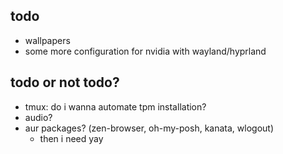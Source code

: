## todo
- wallpapers
- some more configuration for nvidia with wayland/hyprland

## todo or not todo?
- tmux: do i wanna automate tpm installation?
- audio?
- aur packages? (zen-browser, oh-my-posh, kanata, wlogout)
    - then i need yay
